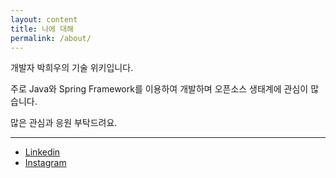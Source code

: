 ```yaml
---
layout: content
title: 나에 대해
permalink: /about/
---
```

개발자 박희우의 기술 위키입니다.

주로 Java와 Spring Framework를 이용하여 개발하며 오픈소스 생태계에 관심이 많습니다.

많은 관심과 응원 부탁드려요.

----

- [Linkedin](https://www.linkedin.com/in/parkhuiwo0/)
- [Instagram](https://www.instagram.com/parkhuiwo0/)


